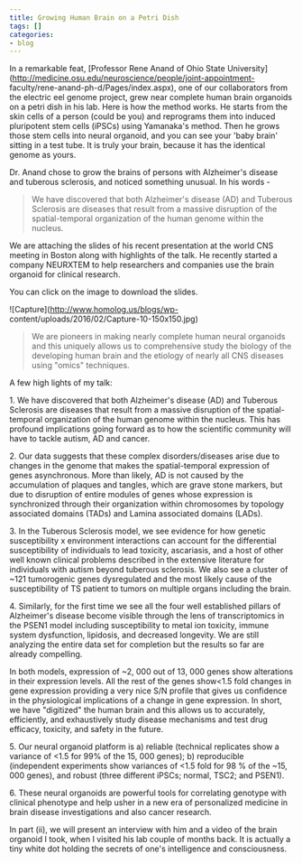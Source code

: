 ```yaml
---
title: Growing Human Brain on a Petri Dish
tags: []
categories:
- blog
---
```

In a remarkable feat, [Professor Rene Anand of Ohio State
University](http://medicine.osu.edu/neuroscience/people/joint-appointment-
faculty/rene-anand-ph-d/Pages/index.aspx), one of our collaborators from the
electric eel genome project, grew near complete human brain organoids on a
petri dish in his lab. Here is how the method works. He starts from the skin
cells of a person (could be you) and reprograms them into induced pluripotent
stem cells (iPSCs) using Yamanaka's method. Then he grows those stem cells
into neural organoid, and you can see your 'baby brain' sitting in a test
tube. It is truly your brain, because it has the identical genome as yours.
<!--more-->

Dr. Anand chose to grow the brains of persons with Alzheimer's disease and
tuberous sclerosis, and noticed something unusual. In his words -

> We have discovered that both Alzheimer's disease (AD) and Tuberous Sclerosis
are diseases that result from a massive disruption of the spatial-temporal
organization of the human genome within the nucleus.

We are attaching the slides of his recent presentation at the world CNS
meeting in Boston along with highlights of the talk. He recently started a
company NEURXTEM to help researchers and companies use the brain organoid for
clinical research.

You can click on the image to download the slides.

![Capture](http://www.homolog.us/blogs/wp-
content/uploads/2016/02/Capture-10-150x150.jpg)

> We are pioneers in making nearly complete human neural organoids and this
uniquely allows us to comprehensive study the biology of the developing human
brain and the etiology of nearly all CNS diseases using "omics" techniques.

A few high lights of my talk:

1\. We have discovered that both Alzheimer's disease (AD) and Tuberous
Sclerosis are diseases that result from a massive disruption of the spatial-
temporal organization of the human genome within the nucleus. This has
profound implications going forward as to how the scientific community will
have to tackle autism, AD and cancer.

2\. Our data suggests that these complex disorders/diseases arise due to
changes in the genome that makes the spatial-temporal expression of genes
asynchronous. More than likely, AD is not caused by the accumulation of
plaques and tangles, which are grave stone markers, but due to disruption of
entire modules of genes whose expression is synchronized through their
organization within chromosomes by topology associated domains (TADs) and
Lamina associated domains (LADs).

3\. In the Tuberous Sclerosis model, we see evidence for how genetic
susceptibility x environment interactions can account for the differential
susceptibility of individuals to lead toxicity, ascariasis, and a host of
other well known clinical problems described in the extensive literature for
individuals with autism beyond tuberous sclerosis. We also see a cluster of
~121 tumorogenic genes dysregulated and the most likely cause of the
susceptibility of TS patient to tumors on multiple organs including the brain.

4\. Similarly, for the first time we see all the four well established pillars
of Alzheimer's disease become visible through the lens of transcriptomics in
the PSEN1 model including susceptibility to metal ion toxicity, immune system
dysfunction, lipidosis, and decreased longevity. We are still analyzing the
entire data set for completion but the results so far are already compelling.

In both models, expression of ~2, 000 out of 13, 000 genes show alterations in
their expression levels. All the rest of the genes show<1.5 fold changes in
gene expression providing a very nice S/N profile that gives us confidence in
the physiological implications of a change in gene expression. In short, we
have "digitized" the human brain and this allows us to accurately,
efficiently, and exhaustively study disease mechanisms and test drug efficacy,
toxicity, and safety in the future.

5\. Our neural organoid platform is a) reliable (technical replicates show a
variance of <1.5 for 99% of the 15, 000 genes); b) reproducible (independent
experiments show variances of <1.5 fold for 98 % of the ~15, 000 genes), and
robust (three different iPSCs; normal, TSC2; and PSEN1).

6\. These neural organoids are powerful tools for correlating genotype with
clinical phenotype and help usher in a new era of personalized medicine in
brain disease investigations and also cancer research.

In part (ii), we will present an interview with him and a video of the brain
organoid I took, when I visited his lab couple of months back. It is actually
a tiny white dot holding the secrets of one's intelligence and consciousness.

